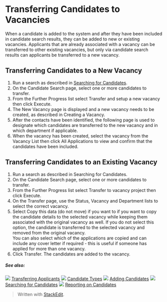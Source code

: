 # Transferring Candidates to Vacancies

When a candidate is added to the system and after they have been included in candidate search results, they can be added to new or existing vacancies. Applicants that are already associated with a vacancy can be transferred to other existing vacancies, but only via candidate search results can applicants be transferred to a new vacancy.

## Transferring Candidates to a New Vacancy

1.  Run a search as described in  [Searching for Candidates](../getting-started/searching_for_candidates.htm).
2.  On the  Candidate Search  page, select one or more candidates to transfer.
3.  From the  Further Progress  list select Transfer and setup a new vacancy then click  Execute.
4.  The  New Vacancy  page is displayed and a new vacancy needs to be created, as described in  Creating a Vacancy.
5.  After the contacts have been identified, the following page is used to designate which candidates are transferred to the new vacancy and in which department if applicable.
6.  When the vacancy has been created, select the vacancy from the  Vacancy List  then click  All Applications  to view and confirm that the candidates have been included.

## Transferring Candidates to an Existing Vacancy

1.  Run a search as described in Searching for Candidates.
2.  On the  Candidate Search  page, select one or more candidates to transfer.
3.  From the  Further Progress  list select  Transfer to vacancy project  then click  Execute.
4.  On the  Transfer  page, use the  Status,  Vacancy  and  Department  lists to select the correct vacancy.
5.  Select  Copy this data (do not move)  if you want to if you want to copy the candidate details to the selected vacancy while keeping them associated with the original vacancy as well. If you do not select this option, the candidate is transferred to the selected vacancy and removed from the original vacancy.  
    You can also select which of the applications are copied and can include any cover letter if required - this is useful if someone has applied for more than one vacancy.
6.  Click  Transfer. The candidates are added to the vacancy.

##### See also:

![](../Resources/Images/icon-document-link.png) [Transferring Applicants](transferring_applicants.htm)
![](../Resources/Images/icon-document-link.png) [Candidate Types](candidate_types.htm)
![](../Resources/Images/icon-document-link.png) [Adding Candidates](adding_candidates.htm)
![](../Resources/Images/icon-document-link.png) [Searching for Candidates](searching_for_candidates.htm)
![](../Resources/Images/icon-document-link.png) [Reporting on Candidates](reporting_on_candidates.htm)



> Written with [StackEdit](https://stackedit.io/).
<!--stackedit_data:
eyJoaXN0b3J5IjpbOTA2MDkzODY4XX0=
-->